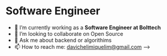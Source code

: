 <h1> Software Engineer </h1>

- 🔭 I’m currently working as a <strong> Software Engineer at Bolttech </strong> 
- 🦾 I’m looking to collaborate on Open Source
- 💬 Ask me about backend or algorithims
- 📫 How to reach me: davichelimiquelim@gmail.com
-->

